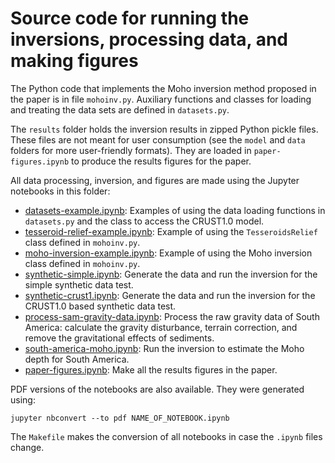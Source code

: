 # Source code for running the inversions, processing data, and making figures

The Python code that implements the Moho inversion method proposed in the paper
is in file `mohoinv.py`.
Auxiliary functions and classes for loading and treating the data sets are
defined in `datasets.py`.

The `results` folder holds the inversion results in zipped Python pickle files.
These files are not meant for user consumption (see the `model` and `data`
folders for more user-friendly formats).
They are loaded in `paper-figures.ipynb` to produce the results figures for the
paper.

All data processing, inversion, and figures are made using the Jupyter
notebooks in this folder:

* [datasets-example.ipynb](http://nbviewer.jupyter.org/github/pinga-lab/paper-moho-inversion-tesseroids/blob/master/code/datasets-example.ipynb):
  Examples of using the data loading functions in `datasets.py` and the
  class to access the CRUST1.0 model.
* [tesseroid-relief-example.ipynb](http://nbviewer.jupyter.org/github/pinga-lab/paper-moho-inversion-tesseroids/blob/master/code/tesseroid-relief-example.ipynb):
  Example of using the `TesseroidsRelief` class defined in `mohoinv.py`.
* [moho-inversion-example.ipynb](http://nbviewer.jupyter.org/github/pinga-lab/paper-moho-inversion-tesseroids/blob/master/code/moho-inversion-example.ipynb):
  Example of using the Moho inversion class defined in `mohoinv.py`.
* [synthetic-simple.ipynb](http://nbviewer.jupyter.org/github/pinga-lab/paper-moho-inversion-tesseroids/blob/master/code/synthetic-simple.ipynb):
  Generate the data and run the inversion for the simple synthetic data test.
* [synthetic-crust1.ipynb](http://nbviewer.jupyter.org/github/pinga-lab/paper-moho-inversion-tesseroids/blob/master/code/synthetic-crust1.ipynb):
  Generate the data and run the inversion for the CRUST1.0 based synthetic data
  test.
* [process-sam-gravity-data.ipynb](http://nbviewer.jupyter.org/github/pinga-lab/paper-moho-inversion-tesseroids/blob/master/code/process-sam-gravity-data.ipynb):
  Process the raw gravity data of South America: calculate the gravity
  disturbance, terrain correction, and remove the gravitational effects of
  sediments.
* [south-america-moho.ipynb](http://nbviewer.jupyter.org/github/pinga-lab/paper-moho-inversion-tesseroids/blob/master/code/south-america-moho.ipynb):
  Run the inversion to estimate the Moho depth for South America.
* [paper-figures.ipynb](http://nbviewer.jupyter.org/github/pinga-lab/paper-moho-inversion-tesseroids/blob/master/code/paper-figures.ipynb):
  Make all the results figures in the paper.

PDF versions of the notebooks are also available. They were generated using:

	jupyter nbconvert --to pdf NAME_OF_NOTEBOOK.ipynb

The `Makefile` makes the conversion of all notebooks in case the `.ipynb` files
change.
